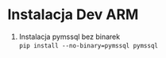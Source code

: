 # Instalacja Dev ARM

1. Instalacja pymssql bez binarek <br>
`pip install --no-binary=pymssql pymssql`